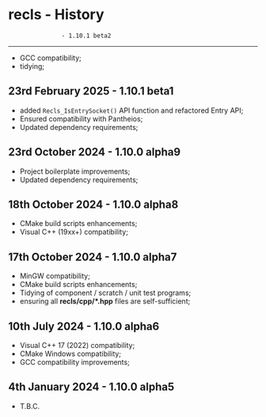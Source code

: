 # recls - History


                   - 1.10.1 beta2
---------------------------------

 * GCC compatibility;
 * tidying;


23rd February 2025 - 1.10.1 beta1
---------------------------------

 * added `Recls_IsEntrySocket()` API function and refactored Entry API;
 * Ensured compatibility with Pantheios;
 * Updated dependency requirements;


23rd October 2024 - 1.10.0 alpha9
---------------------------------

 * Project boilerplate improvements;
 * Updated dependency requirements;


18th October 2024 - 1.10.0 alpha8
---------------------------------

 * CMake build scripts enhancements;
 * Visual C++ (19xx+) compatibility;


17th October 2024 - 1.10.0 alpha7
---------------------------------

 * MinGW compatibility;
 * CMake build scripts enhancements;
 * Tidying of component / scratch / unit test programs;
 * ensuring all **recls/cpp/\*.hpp** files are self-sufficient;


10th July 2024 - 1.10.0 alpha6
-----------------------------

 * Visual C++ 17 (2022) compatibility;
 * CMake Windows compatibility;
 * GCC compatibility improvements;


4th January 2024 - 1.10.0 alpha5
--------------------------------

* T.B.C.


<!-- ########################### end of file ########################### -->

